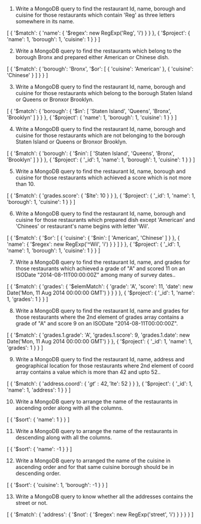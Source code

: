 1. Write a MongoDB query to find the restaurant Id, name, borough and cuisine for those restaurants which contain 'Reg' as three letters somewhere in its name.

[
  {
    '$match': {
      'name': {
        '$regex': new RegExp('Reg', 'i')
      }
    }
  }, {
    '$project': {
      'name': 1, 
      'borough': 1, 
      'cuisine': 1
    }
  }
]

2. Write a MongoDB query to find the restaurants which belong to the borough Bronx and prepared either American or Chinese dish.

[
  {
    '$match': {
      'borough': 'Bronx', 
      '$or': [
        {
          'cuisine': 'American'
        }, {
          'cuisine': 'Chinese'
        }
      ]
    }
  }
]

3. Write a MongoDB query to find the restaurant Id, name, borough and cuisine for those restaurants which belong to the borough Staten Island or Queens or Bronxor Brooklyn.

[
  {
    '$match': {
      'borough': {
        '$in': [
          'Staten Island', 'Queens', 'Bronx', 'Brooklyn'
        ]
      }
    }
  }, {
    '$project': {
      'name': 1, 
      'borough': 1, 
      'cuisine': 1
    }
  }
]

4. Write a MongoDB query to find the restaurant Id, name, borough and cuisine for those restaurants which are not belonging to the borough Staten Island or Queens or Bronxor Brooklyn.

[
  {
    '$match': {
      'borough': {
        '$nin': [
          'Staten Island', 'Queens', 'Bronx', 'Brooklyn'
        ]
      }
    }
  }, {
    '$project': {
      '_id': 1, 
      'name': 1, 
      'borough': 1, 
      'cuisine': 1
    }
  }
]

5. Write a MongoDB query to find the restaurant Id, name, borough and cuisine for those restaurants which achieved a score which is not more than 10.

[
  {
    '$match': {
      'grades.score': {
        '$lte': 10
      }
    }
  }, {
    '$project': {
      '_id': 1, 
      'name': 1, 
      'borough': 1, 
      'cuisine': 1
    }
  }
]

6. Write a MongoDB query to find the restaurant Id, name, borough and cuisine for those restaurants which prepared dish except 'American' and 'Chinees' or restaurant's name begins with letter 'Wil'.

[
  {
    '$match': {
      '$or': [
        {
          'cuisine': {
            '$nin': [
              'American', 'Chinese'
            ]
          }
        }, {
          'name': {
            '$regex': new RegExp('^Wil', 'i')
          }
        }
      ]
    }
  }, {
    '$project': {
      '_id': 1, 
      'name': 1, 
      'borough': 1, 
      'cuisine': 1
    }
  }
]

7. Write a MongoDB query to find the restaurant Id, name, and grades for those restaurants which achieved a grade of "A" and scored 11 on an ISODate "2014-08-11T00:00:00Z" among many of survey dates..

[
  {
    '$match': {
      'grades': {
        '$elemMatch': {
          'grade': 'A', 
          'score': 11, 
          'date': new Date('Mon, 11 Aug 2014 00:00:00 GMT')
        }
      }
    }
  }, {
    '$project': {
      '_id': 1, 
      'name': 1, 
      'grades': 1
    }
  }
]

8. Write a MongoDB query to find the restaurant Id, name and grades for those restaurants where the 2nd element of grades array contains a grade of "A" and score 9 on an ISODate "2014-08-11T00:00:00Z".

[
  {
    '$match': {
      'grades.1.grade': 'A', 
      'grades.1.score': 9, 
      'grades.1.date': new Date('Mon, 11 Aug 2014 00:00:00 GMT')
    }
  }, {
    '$project': {
      '_id': 1, 
      'name': 1, 
      'grades': 1
    }
  }
]

9. Write a MongoDB query to find the restaurant Id, name, address and geographical location for those restaurants where 2nd element of coord array contains a value which is more than 42 and upto 52..

[
  {
    '$match': {
      'address.coord': {
        '$gt': 42, 
        '$lte': 52
      }
    }
  }, {
    '$project': {
      '_id': 1, 
      'name': 1, 
      'address': 1
    }
  }
]

10. Write a MongoDB query to arrange the name of the restaurants in ascending order along with all the columns.

[
  {
    '$sort': {
      'name': 1
    }
  }
]

11. Write a MongoDB query to arrange the name of the restaurants in descending along with all the columns.

[
  {
    '$sort': {
      'name': -1
    }
  }
]

12. Write a MongoDB query to arranged the name of the cuisine in ascending order and for that same cuisine borough should be in descending order.

[
  {
    '$sort': {
      'cuisine': 1, 
      'borough': -1
    }
  }
]

13. Write a MongoDB query to know whether all the addresses contains the street or not.

[
  {
    '$match': {
      'address': {
        '$not': {
          '$regex': new RegExp('street', 'i')
        }
      }
    }
  }
]